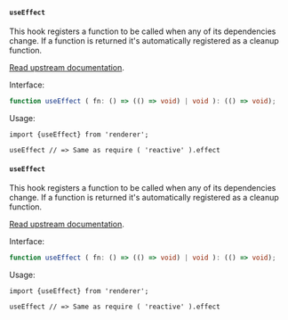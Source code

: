 #### `useEffect`

This hook registers a function to be called when any of its dependencies change. If a function is returned it's automatically registered as a cleanup function.

[Read upstream documentation](https://github.com/solenopsys/converged-reactive#effect).

Interface:

```ts
function useEffect ( fn: () => (() => void) | void ): (() => void);
```

Usage:

```tsx
import {useEffect} from 'renderer';

useEffect // => Same as require ( 'reactive' ).effect
```

#### `useEffect`

This hook registers a function to be called when any of its dependencies change. If a function is returned it's automatically registered as a cleanup function.

[Read upstream documentation](https://github.com/solenopsys/converged-reactive#effect).

Interface:

```ts
function useEffect ( fn: () => (() => void) | void ): (() => void);
```

Usage:

```tsx
import {useEffect} from 'renderer';

useEffect // => Same as require ( 'reactive' ).effect
```

